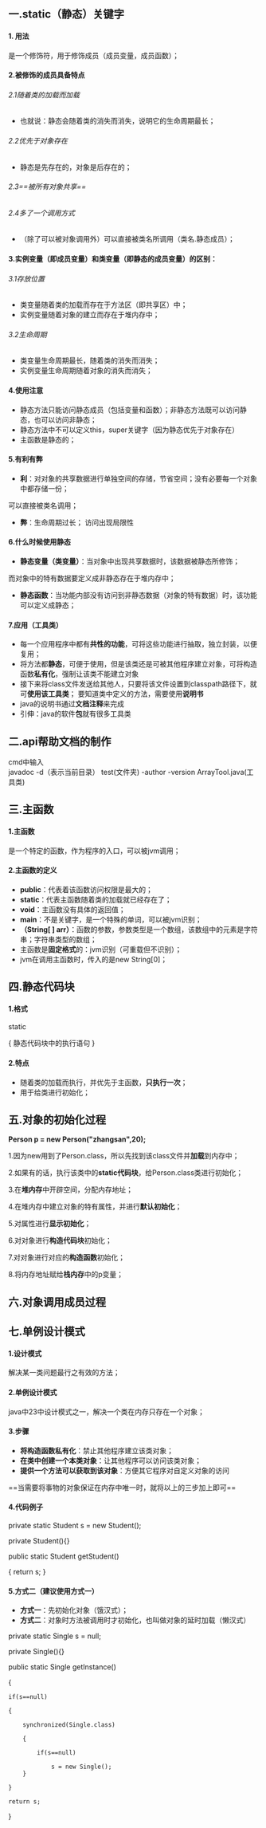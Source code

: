 ## 一.static（静态）关键字
#### 1. 用法
是一个修饰符，用于修饰成员（成员变量，成员函数）；
#### 2.被修饰的成员具备特点
###### 2.1随着类的加载而加载

- 也就说：静态会随着类的消失而消失，说明它的生命周期最长；

###### 2.2优先于对象存在

- 静态是先存在的，对象是后存在的；

###### 2.3==被所有对象共享==

###### 2.4多了一个调用方式
- （除了可以被对象调用外）可以直接被类名所调用（类名.静态成员）；

#### 3.实例变量（即成员变量）和类变量（即静态的成员变量）的区别：

###### 3.1存放位置

- 类变量随着类的加载而存在于方法区（即共享区）中；
- 实例变量随着对象的建立而存在于堆内存中；

###### 3.2生命周期

- 类变量生命周期最长，随着类的消失而消失；
- 实例变量生命周期随着对象的消失而消失；

#### 4.使用注意

- 静态方法只能访问静态成员（包括变量和函数）；非静态方法既可以访问静态，也可以访问非静态；
- 静态方法中不可以定义this，super关键字（因为静态优先于对象存在）
- 主函数是静态的；

#### 5.有利有弊
- **利**：对对象的共享数据进行单独空间的存储，节省空间；没有必要每一个对象中都存储一份；

可以直接被类名调用；
- **弊**：生命周期过长； 访问出现局限性

#### 6.什么时候使用静态

- **静态变量（类变量）**：当对象中出现共享数据时，该数据被静态所修饰；

而对象中的特有数据要定义成非静态存在于堆内存中；
- **静态函数**：当功能内部没有访问到非静态数据（对象的特有数据）时，该功能可以定义成静态；

#### 7.应用（工具类）
- 每一个应用程序中都有**共性的功能**，可将这些功能进行抽取，独立封装，以便复用；
- 将方法都**静态**，可便于使用，但是该类还是可被其他程序建立对象，可将构造函数**私有化**，强制让该类不能建立对象
- 接下来将class文件发送给其他人，只要将该文件设置到classpath路径下，就可**使用该工具类**； 
要知道类中定义的方法，需要使用**说明书**
- java的说明书通过**文档注释**来完成
- 引伸：java的软件**包**就有很多工具类

## 二.api帮助文档的制作

cmd中输入   
javadoc -d（表示当前目录） test(文件夹) -author -version ArrayTool.java(工具类)

## 三.主函数

#### 1.主函数
是一个特定的函数，作为程序的入口，可以被jvm调用；

#### 2.主函数的定义

- **public**：代表着该函数访问权限是最大的；
- **static**：代表主函数随着类的加载就已经存在了；
- **void**：主函数没有具体的返回值；
- **main**：不是关键字，是一个特殊的单词，可以被jvm识别；
- **（String[ ] arr）**：函数的参数，参数类型是一个数组，该数组中的元素是字符串；字符串类型的数组；
- 主函数是**固定格式**的：jvm识别（可重载但不识别）；
- jvm在调用主函数时，传入的是new String[0]；

## 四.静态代码块

#### 1.格式
static

{
    静态代码块中的执行语句
}
#### 2.特点
- 随着类的加载而执行，并优先于主函数，**只执行一次**；
- 用于给类进行初始化；

## 五.对象的初始化过程
**Person p = new Person("zhangsan",20);**

1.因为new用到了Person.class，所以先找到该class文件并**加载**到内存中；

2.如果有的话，执行该类中的**static代码块**，给Person.class类进行初始化；

3.在**堆内存**中开辟空间，分配内存地址；

4.在堆内存中建立对象的特有属性，并进行**默认初始化**；

5.对属性进行**显示初始化**；

6.对对象进行**构造代码块**初始化；

7.对对象进行对应的**构造函数**初始化；

8.将内存地址赋给**栈内存**中的p变量；

## 六.对象调用成员过程

## 七.单例设计模式
#### 1.设计模式
解决某一类问题最行之有效的方法；

#### 2.单例设计模式
java中23中设计模式之一，解决一个类在内存只存在一个对象；

#### 3.步骤
- **将构造函数私有化**：禁止其他程序建立该类对象；
- **在类中创建一个本类对象**：让其他程序可以访问该类对象；
- **提供一个方法可以获取到该对象**：方便其它程序对自定义对象的访问

==当需要将事物的对象保证在内存中唯一时，就将以上的三步加上即可==

#### 4.代码例子
private static Student s = new Student();

private Student(){}

public static Student getStudent()

{
    return s;
}

#### 5.方式二（建议使用方式一）

- **方式一**：先初始化对象（饿汉式）；
- **方式二**：对象时方法被调用时才初始化，也叫做对象的延时加载（懒汉式）

private static Single s = null;

private Single(){}

public static Single getInstance()

{
    
    if(s==null)
    
    {
    
        synchronized(Single.class)
        
        {
            
            if(s==null)
            
                s = new Single();
        }
    
    }
    
    return s;
    
}